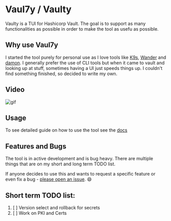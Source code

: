 # Vaul7y / Vaulty

Vaulty is a TUI for Hashicorp Vault. The goal is to support as many functionalities as possible in order to make the tool as usefu as possible.   

## Why use Vaul7y 
   
I started the tool purely for personal use as I love tools like [K9s](https://github.com/derailed/k9s), [Wander](https://github.com/robinovitch61/wander) and [damon](https://github.com/hashicorp/damon). I generally prefer the use of CLI tools but when it came to vault and looking up at stuff, sometimes having a UI just speeds things up. I couldn't find something finished, so decided to write my own.

## Video
![gif](./images/vaulty-min.gif)

## Usage

To see detailed guide on how to use the tool see the [docs](./docs/usage.md)

## Features and Bugs

The tool is in active development and is bug heavy. There are multiple things that are on my short and long term TODO list.

If anyone decides to use this and wants to request a specific feature or even fix a bug - [please open an issue](https://github.com/dkyanakiev/vaul7y/issues/new/choose). :smile:

## Short term TODO list:
1. [ ] Version select and rollback for secrets
2. [ ] Work on PKI and Certs 